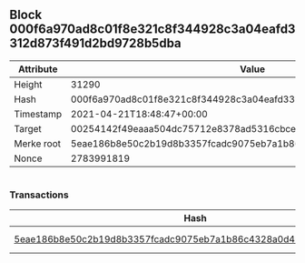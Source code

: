 ## Block 000f6a970ad8c01f8e321c8f344928c3a04eafd3312d873f491d2bd9728b5dba

Attribute | Value
--- | ---
Height | 31290
Hash | 000f6a970ad8c01f8e321c8f344928c3a04eafd3312d873f491d2bd9728b5dba
Timestamp | 2021-04-21T18:48:47+00:00
Target | 00254142f49eaaa504dc75712e8378ad5316cbcead634704b3734b6271167cc4
Merke root | 5eae186b8e50c2b19d8b3357fcadc9075eb7a1b86c4328a0d4904859a3115968
Nonce | 2783991819

```

```

### Transactions

Hash | Amount
--- | ---
[5eae186b8e50c2b19d8b3357fcadc9075eb7a1b86c4328a0d4904859a3115968](5eae186b8e50c2b19d8b3357fcadc9075eb7a1b86c4328a0d4904859a3115968.md) | 10.00000000 SKEPTI 

